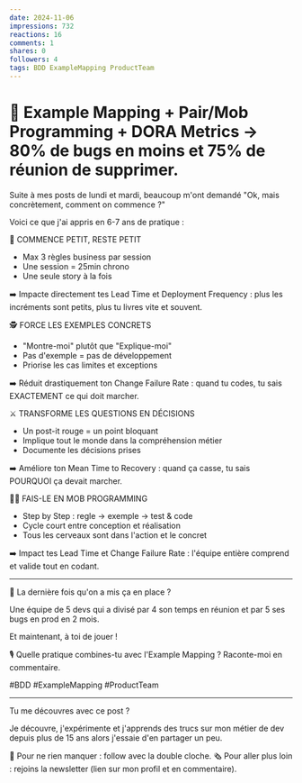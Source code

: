 ```yaml
---
date: 2024-11-06
impressions: 732
reactions: 16
comments: 1
shares: 0
followers: 4
tags: BDD ExampleMapping ProductTeam
---
```


# 🎉 Example Mapping + Pair/Mob Programming + DORA Metrics -> 80% de bugs en moins et 75% de réunion de supprimer.

Suite à mes posts de lundi et mardi, beaucoup m'ont demandé "Ok, mais concrètement, comment on commence ?"

Voici ce que j'ai appris en 6-7 ans de pratique :

🎪 COMMENCE PETIT, RESTE PETIT

- Max 3 règles business par session
- Une session = 25min chrono
- Une seule story à la fois

➡️ Impacte directement tes Lead Time et Deployment Frequency : plus les incréments sont petits, plus tu livres vite et souvent.

🕵️ FORCE LES EXEMPLES CONCRETS

- "Montre-moi" plutôt que "Explique-moi"
- Pas d'exemple = pas de développement
- Priorise les cas limites et exceptions

➡️ Réduit drastiquement ton Change Failure Rate : quand tu codes, tu sais EXACTEMENT ce qui doit marcher.

⚔️ TRANSFORME LES QUESTIONS EN DÉCISIONS

- Un post-it rouge = un point bloquant
- Implique tout le monde dans la compréhension métier
- Documente les décisions prises

➡️ Améliore ton Mean Time to Recovery : quand ça casse, tu sais POURQUOI ça devait marcher.

🧙‍♂️ FAIS-LE EN MOB PROGRAMMING

- Step by Step : regle -> exemple -> test & code
- Cycle court entre conception et réalisation
- Tous les cerveaux sont dans l'action et le concret

➡️ Impact tes Lead Time et Change Failure Rate : l'équipe entière comprend et valide tout en codant.

---

🎯 La dernière fois qu'on a mis ça en place ?

Une équipe de 5 devs qui a divisé par 4 son temps en réunion et par 5 ses bugs en prod en 2 mois.

Et maintenant, à toi de jouer !

🎙️ Quelle pratique combines-tu avec l'Example Mapping ? Raconte-moi en commentaire.

#BDD #ExampleMapping #ProductTeam

---

Tu me découvres avec ce post ?

Je découvre, j'expérimente et j'apprends des trucs sur mon métier de dev depuis plus de 15 ans alors j'essaie d'en partager un peu.

🔔 Pour ne rien manquer : follow avec la double cloche.
🗞️ Pour aller plus loin : rejoins la newsletter (lien sur mon profil et en commentaire).
